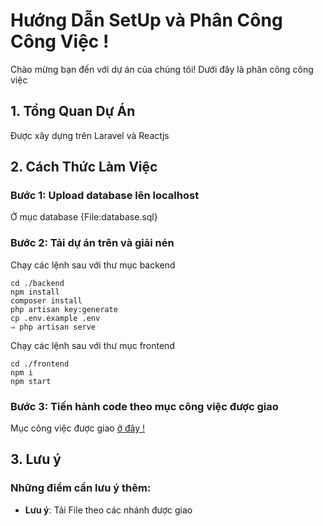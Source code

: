 
# Hướng Dẫn SetUp và Phân Công Công Việc !

Chào mừng bạn đến với dự án của chúng tôi! Dưới đây là  phân công công việc 

## 1. Tổng Quan Dự Án

Được xây dựng trên Laravel và Reactjs

## 2. Cách Thức Làm Việc
### **Bước 1: Upload database lên localhost**
Ở mục database {File:database.sql}

### **Bước 2: Tải  dự án trên và giải nén**
Chạy các lệnh sau với thư mục backend

    cd ./backend
    npm install
    composer install
    php artisan key:generate
    cp .env.example .env
    ⇒ php artisan serve

  
Chạy các lệnh sau với thư mục frontend

    cd ./frontend
    npm i
    npm start


### **Bước 3: Tiến hành code theo mục công việc được giao**

Mục công việc được giao   [ở đây ! ](https://lotus.vn/w/) 
## 3. Lưu ý

### **Những điểm cần lưu ý thêm:**

- **Lưu ý**: Tải File theo các nhánh được giao



